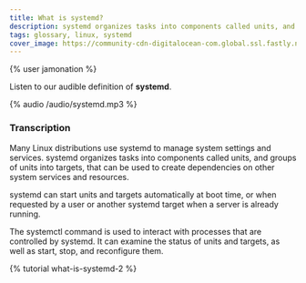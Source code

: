 ```yaml
---
title: What is systemd?
description: systemd organizes tasks into components called units, and groups of units into targets, that can be used to create dependencies on other system services and resources. Learn more about systemd with your audible glossary!
tags: glossary, linux, systemd
cover_image: https://community-cdn-digitalocean-com.global.ssl.fastly.net/variants/PcJyDaaLwTjkdriqXFpDajCM/035575f2985fe451d86e717d73691e533a1a00545d7230900ed786341dc3c882
---
```

{% user jamonation %}

Listen to our audible definition of **systemd**.

{% audio /audio/systemd.mp3 %}

### Transcription

Many Linux distributions use systemd to manage system settings and services.
systemd organizes tasks into components called units, and groups of units into targets, that can be used to create dependencies on other system services and resources.

systemd can start units and targets automatically at boot time, or when requested by a user or another systemd target when a server is already running.

The systemctl command is used to interact with processes that are controlled by systemd. It can examine the status of units and targets, as well as start, stop, and reconfigure them.

{% tutorial what-is-systemd-2 %}
